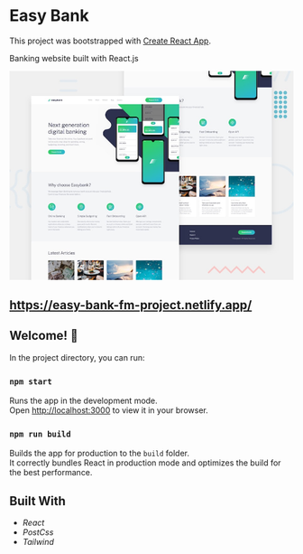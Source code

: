 # Easy Bank

This project was bootstrapped with [Create React App](https://github.com/facebook/create-react-app).

Banking website built with React.js

![Design preview for the Easy Bank Website](./desktop-preview.jpg)

## https://easy-bank-fm-project.netlify.app/

## Welcome! 👋

In the project directory, you can run:

### `npm start`

Runs the app in the development mode.\
Open [http://localhost:3000](http://localhost:3000) to view it in your browser.

### `npm run build`

Builds the app for production to the `build` folder.\
It correctly bundles React in production mode and optimizes the build for the best performance.

## Built With
* *React*
* *PostCss*
* *Tailwind*
